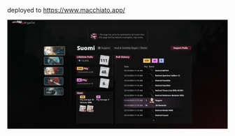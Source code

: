 deployed to https://www.macchiato.app/

![gacha](https://raw.githubusercontent.com/alpharmi/macchia.to/refs/heads/main/client/public/preview.png)
